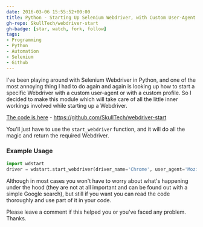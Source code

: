 ```yaml
---
date: 2016-03-06 15:55:52+00:00
title: Python - Starting Up Selenium Webdriver, with Custom User-Agent and Profile
gh-repo: SkullTech/webdriver-start
gh-badge: [star, watch, fork, follow]
tags:
- Programming
- Python
- Automation
- Selenium
- Github
---
```


I've been playing around with Selenium Webdriver in Python, and one of the most annoying thing I had to do again and again is looking up how to start a specific Webdriver with a custom user-agent or with a custom profile. So I decided to make this module which will take care of all the little inner workings involved while starting up a Webdriver.

[The code is here](https://github.com/SkullTech/webdriver-start) - https://github.com/SkullTech/webdriver-start

You'll just have to use the `start_webdriver` function, and it will do all the magic and return the required Webdriver.


### Example Usage

```python
import wdstart
driver = wdstart.start_webdriver(driver_name='Chrome', user_agent='Mozilla/5.0 (Linux; Android 4.0.4; Galaxy Nexus Build/IMM76B) AppleWebKit/535.19(KHTML, like Gecko) Chrome/18.0.1025.133 Mobile Safari/535.19', profile_path='C:\Users\SkullTech\AppData\Local\Google\Chrome\User Data')
```

Although in most cases you won't have to worry about what's happening under the hood (they are not at all important and can be found out with a simple Google search), but still if you want you can read the code thoroughly and use part of it in your code.

Please leave a comment if this helped you or you've faced any problem. Thanks.
